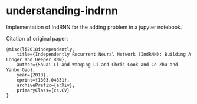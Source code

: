 # understanding-indrnn
Implementation of IndRNN for the adding problem in a jupyter notebook.

Citation of original paper:
```
@misc{li2018independently,
    title={Independently Recurrent Neural Network (IndRNN): Building A Longer and Deeper RNN},
    author={Shuai Li and Wanqing Li and Chris Cook and Ce Zhu and Yanbo Gao},
    year={2018},
    eprint={1803.04831},
    archivePrefix={arXiv},
    primaryClass={cs.CV}
}
```
